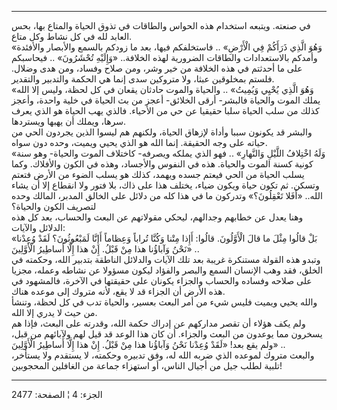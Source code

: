 ------------------------------------------------------------------------

في صنعته. ويتبعه استخدام هذه الحواس والطاقات في تذوق الحياة والمتاع بها،
بحس العابد لله في كل نشاط وكل متاع.  
«وَهُوَ الَّذِي ذَرَأَكُمْ فِي الْأَرْضِ» .. فاستخلفكم فيها، بعد ما زودكم بالسمع
والأبصار والأفئدة وأمدكم بالاستعدادات والطاقات الضرورية لهذه الخلافة..
«وَإِلَيْهِ تُحْشَرُونَ» .. فيحاسبكم على ما أحدثتم في هذه الخلافة من خير وشر، ومن
صلاح وفساد، ومن هدى وضلال. فلستم بمخلوقين عبثا، ولا متروكين سدى إنما هي
الحكمة والتدبير والتقدير.  
«وَهُوَ الَّذِي يُحْيِي وَيُمِيتُ» .. والحياة والموت حادثان يقعان في كل لحظة، وليس
إلا الله يملك الموت والحياة فالبشر- أرقى الخلائق- أعجز من بث الحياة في
خلية واحدة، وأعجز كذلك من سلب الحياة سلبا حقيقيا عن حي من الأحياء. فالذي
يهب الحياة هو الذي يعرف سرها، ويملك أن يهبها ويستردها.  
والبشر قد يكونون سببا وأداة لإزهاق الحياة، ولكنهم هم ليسوا الذين يجردون
الحي من حياته على وجه الحقيقة. إنما الله هو الذي يحيي ويميت، وحده دون
سواه.  
«وَلَهُ اخْتِلافُ اللَّيْلِ وَالنَّهارِ» .. فهو الذي يملكه ويصرفه- كاختلاف الموت
والحياة- وهو سنة كونية كسنة الموت والحياة. هذه في النفوس والأجساد، وهذه
في الكون والأفلاك. وكما يسلب الحياة من الحي فيعتم جسده ويهمد، كذلك هو
يسلب الضوء من الأرض فتعتم وتسكن. ثم تكون حياة ويكون ضياء، يختلف هذا على
ذاك، بلا فتور ولا انقطاع إلا أن يشاء الله.. «أَفَلا تَعْقِلُونَ؟» وتدركون ما في
هذا كله من دلائل على الخالق المدبر، المالك وحده لتصريف الكون والحياة؟  
وهنا يعدل عن خطابهم وجدالهم، ليحكي مقولاتهم عن البعث والحساب، بعد كل هذه
الدلائل والآيات:  
«بَلْ قالُوا مِثْلَ ما قالَ الْأَوَّلُونَ. قالُوا: أَإِذا مِتْنا وَكُنَّا تُراباً وَعِظاماً أَإِنَّا
لَمَبْعُوثُونَ؟ لَقَدْ وُعِدْنا نَحْنُ وَآباؤُنا هذا مِنْ قَبْلُ. إِنْ هذا إِلَّا أَساطِيرُ الْأَوَّلِينَ»
..  
وتبدو هذه القولة مستنكرة غريبة بعد تلك الآيات والدلائل الناطقة بتدبير
الله، وحكمته في الخلق، فقد وهب الإنسان السمع والبصر والفؤاد ليكون مسؤولا
عن نشاطه وعمله، مجزيا على صلاحه وفساده والحساب والجزاء يكونان على
حقيقتها في الآخرة، فالمشهود في هذه الأرض أن الجزاء قد لا يقع، لأنه متروك
إلى موعده هناك.  
والله يحيي ويميت فليس شيء من أمر البعث بعسير، والحياة تدب في كل لحظة،
وتنشأ من حيث لا يدري إلا الله.  
ولم يكف هؤلاء أن تقصر مداركهم عن إدراك حكمة الله، وقدرته على البعث، فإذا
هم يسخرون مما يوعدون من البعث والجزاء. أن كان هذا الوعد قد قيل لهم
ولآبائهم من قبل، ولم يقع بعد! «لَقَدْ وُعِدْنا نَحْنُ وَآباؤُنا هذا مِنْ قَبْلُ. إِنْ هذا
إِلَّا أَساطِيرُ الْأَوَّلِينَ» ..  
والبعث متروك لموعده الذي ضربه الله له، وفق تدبيره وحكمته، لا يستقدم ولا
يستأخر، تلبية لطلب جيل من أجيال الناس، أو استهزاء جماعة من الغافلين
المحجوبين!

------------------------------------------------------------------------

الجزء: 4 ¦ الصفحة: 2477

